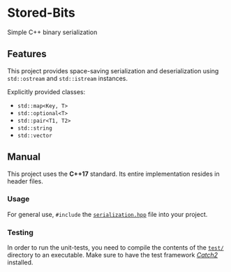# Stored-Bits

Simple C++ binary serialization

## Features

This project provides space-saving serialization and deserialization using `std::ostream` and `std::istream` instances.

Explicitly provided classes:
* `std::map<Key, T>`
* `std::optional<T>`
* `std::pair<T1, T2>`
* `std::string`
* `std::vector`

## Manual

This project uses the **C++17** standard. Its entire implementation resides in header files.

### Usage

For general use, `#include` the [`serialization.hpp`](include/stored-bits/serialization.hpp) file into your project.

### Testing

In order to run the unit-tests, you need to compile the contents of the [`test/`](test/) directory to an executable. Make sure to have the test framework [*Catch2*](https://github.com/catchorg/Catch2) installed.
